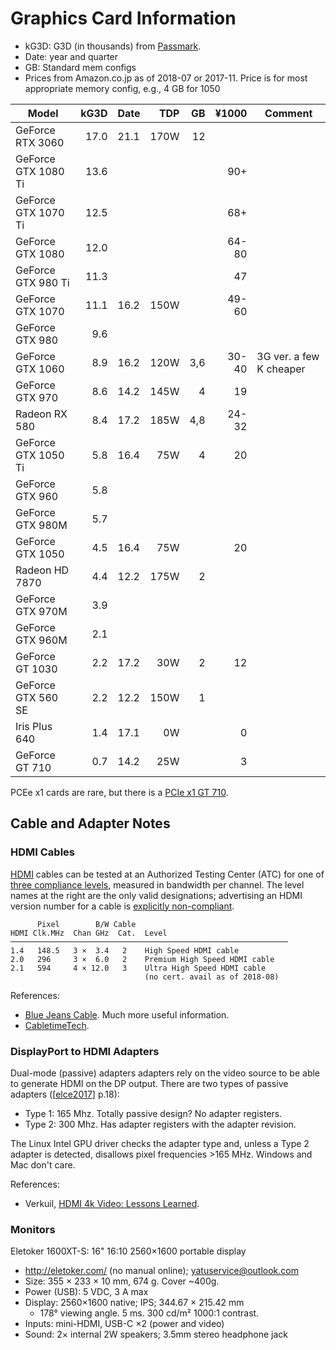 Graphics Card Information
=========================

- kG3D: G3D (in thousands) from [Passmark].
- Date: year and quarter
- GB: Standard mem configs
- Prices from Amazon.co.jp as of 2018-07 or 2017-11.
  Price is for most appropriate memory config, e.g., 4 GB for 1050

| Model                 | kG3D | Date | TDP  |  GB | ¥1000 | Comment
|-----------------------|-----:|------|-----:|----:|------:|-------------------
| GeForce RTX 3060      | 17.0 | 21.1 | 170W |  12 |       |
| GeForce GTX 1080 Ti   | 13.6 |      |      |     |   90+ |
| GeForce GTX 1070 Ti   | 12.5 |      |      |     |   68+ |
| GeForce GTX 1080      | 12.0 |      |      |     | 64-80 |
| GeForce GTX 980  Ti   | 11.3 |      |      |     |   47  |
| GeForce GTX 1070      | 11.1 | 16.2 | 150W |     | 49-60 |
| GeForce GTX 980       |  9.6 |      |      |     |       |
| GeForce GTX 1060      |  8.9 | 16.2 | 120W | 3,6 | 30-40 | 3G ver. a few K cheaper
| GeForce GTX 970       |  8.6 | 14.2 | 145W |   4 |    19 |
| Radeon RX 580         |  8.4 | 17.2 | 185W | 4,8 | 24-32 |
| GeForce GTX 1050 Ti   |  5.8 | 16.4 |  75W |   4 |    20 |
| GeForce GTX 960       |  5.8 |      |      |     |       |
| GeForce GTX 980M      |  5.7 |      |      |     |       |
| GeForce GTX 1050      |  4.5 | 16.4 |  75W |     |    20 |
| Radeon HD 7870        |  4.4 | 12.2 | 175W |   2 |       |
| GeForce GTX 970M      |  3.9 |      |      |     |       |
| GeForce GTX 960M      |  2.1 |      |      |     |       |
| GeForce GT  1030      |  2.2 | 17.2 |  30W |   2 |    12 |
| GeForce GTX 560 SE    |  2.2 | 12.2 | 150W |   1 |       |
| Iris Plus 640         |  1.4 | 17.1 |   0W |     |     0 |
| GeForce GT   710      |  0.7 | 14.2 |  25W |     |     3 |

PCEe x1 cards are rare, but there is a [PCIe x1 GT 710].

[Passmark]: https://www.videocardbenchmark.net/gpu_list.php
[PCIe x1 GT 710]: http://kakaku.com/item/K0000872584


Cable and Adapter Notes
-----------------------

### HDMI Cables

[HDMI] cables can be tested at an Authorized Testing Center (ATC) for one
of [three compliance levels][se-400122], measured in bandwidth per channel.
The level names at the right are the only valid designations; advertising
an HDMI version number for a cable is [explicitly non-compliant][hdmi-usage].

          Pixel        B/W Cable
    HDMI Clk.MHz  Chan GHz  Cat.  Level
    ──────────────────────────────────────────────────────────────
    1.4   148.5   3 ×  3.4   2    High Speed HDMI cable
    2.0   296     3 ×  6.0   2    Premium High Speed HDMI cable
    2.1   594     4 × 12.0   3    Ultra High Speed HDMI cable
                                  (no cert. avail as of 2018-08)

References:
- [Blue Jeans Cable]. Much more useful information.
- [CabletimeTech].

### DisplayPort to HDMI Adapters

Dual-mode (passive) adapters adapters rely on the video source to be able
to generate HDMI on the DP output. There are two types of passive adapters
([[elce2017]] p.18):
- Type 1: 165 Mhz. Totally passive design? No adapter registers.
- Type 2: 300 Mhz. Has adapter registers with the adapter revision.

The Linux Intel GPU driver checks the adapter type and, unless a Type 2
adapter is detected, disallows pixel frequencies >165 MHz. Windows and Mac
don't care.

References:
- Verkuil, [HDMI 4k Video: Lessons Learned][elce2017].


### Monitors

Eletoker 1600XT-S: 16" 16:10 2560×1600 portable display
- <http://eletoker.com/> (no manual online); <yatuservice@outlook.com>
- Size: 355 × 233 × 10 mm, 674 g. Cover ~400g.
- Power (USB): 5 VDC, 3 A max
- Display: 2560×1600 native; IPS; 344.67 × 215.42 mm
  - 178° viewing angle. 5 ms. 300 cd/m² 1000:1 contrast.
- Inputs: mini-HDMI, USB-C ×2 (power and video)
- Sound: 2× internal 2W speakers; 3.5mm stereo headphone jack



<!-------------------------------------------------------------------->
[Blue Jeans Cable]: https://www.bluejeanscable.com/articles/bad-reasons-to-upgrade-hdmi-cable.htm
[CabletimeTech]: https://www.cabletimetech.com/technology/hdmi-technology/
[HDMI]: https://www.hdmi.org/
[elce2017]: https://events.static.linuxfound.org/sites/events/files/slides/elce2017.pdf
[hdmi-usage]: https://www.hdmi.org/pdf/atlug_faqs/2011_12_20_ATLUG_Q09_UPDATE.PDF
[se-400122]: https://electronics.stackexchange.com/a/400122/15390
